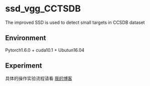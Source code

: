 ssd_vgg_CCTSDB
======

The improved SSD is used to detect small targets in CCSDB dataset


Environment
---------
Pytorch1.6.0 + cuda10.1 + Ubutun16.04

Experiment
---------

具体的操作实验流程请看
[我的博客](https://zhuanlan.zhihu.com/p/295382566 "悬停显示") 
